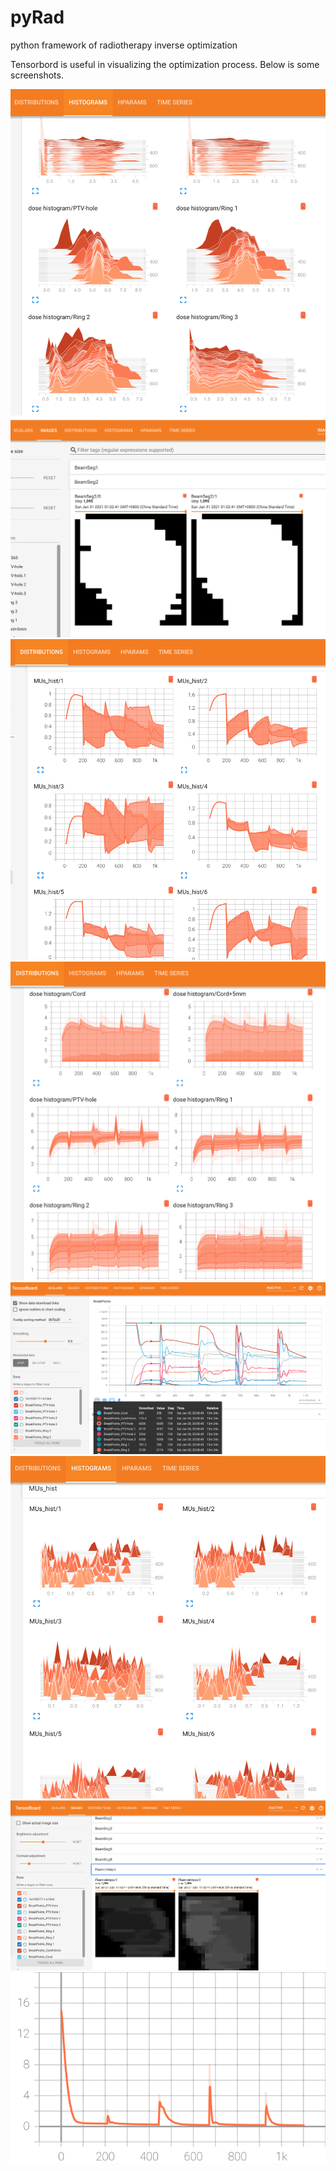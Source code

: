 # pyRad
python framework of radiotherapy inverse optimization 

Tensorbord is useful in visualizing the optimization process. Below is some screenshots.


![](imgs/1.png)
![](imgs/2.png)
![](imgs/3.png)
![](imgs/4.png)
![](imgs/5.png)
![](imgs/6.png)
![](imgs/7.png)
![](imgs/loss_total_loss.svg)


